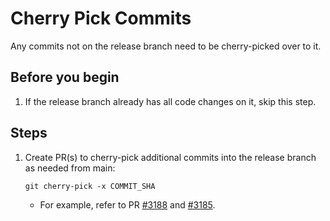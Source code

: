 # Cherry Pick Commits

Any commits not on the release branch need to be cherry-picked over to it.

## Before you begin

1. If the release branch already has all code changes on it, skip this step.

## Steps

1. Create PR(s) to cherry-pick additional commits into the release branch as needed from main:

    ```
    git cherry-pick -x COMMIT_SHA
    ```

    - For example, refer to PR [#3188](https://github.com/grafana/agent/pull/3188) and [#3185](https://github.com/grafana/agent/pull/3185). 
